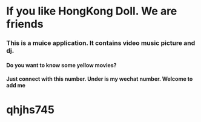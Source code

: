 # If you like HongKong Doll. We are friends
### This is a muice application. It contains video music picture and dj.
#### Do you want to know some yellow movies?
#### Just connect with this number. Under is my wechat number. Welcome to add me
# qhjhs745
